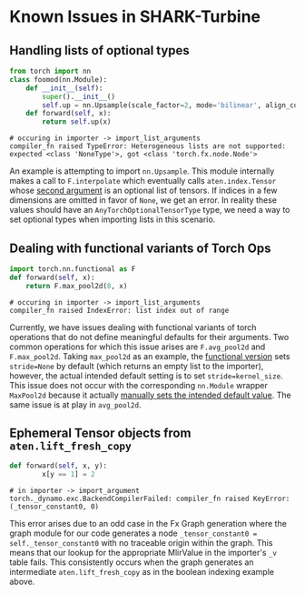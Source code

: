 # Known Issues in SHARK-Turbine

## Handling lists of optional types
```py
from torch import nn
class foomod(nn.Module):
    def __init__(self):
        super().__init__()
        self.up = nn.Upsample(scale_factor=2, mode='bilinear', align_corners=True)
    def forward(self, x):
        return self.up(x)
```
```
# occuring in importer -> import_list_arguments
compiler_fn raised TypeError: Heterogeneous lists are not supported: expected <class 'NoneType'>, got <class 'torch.fx.node.Node'>
```
An example is attempting to import `nn.Upsample`. This module internally makes a call to `F.interpolate` which eventually 
calls `aten.index.Tensor` whose [second argument](https://github.com/llvm/torch-mlir/blob/50f5b658b6dc50f664d78c89c403149b064fb59b/include/torch-mlir/Dialect/Torch/IR/GeneratedTorchOps.td#L7389C46-L7389C46) is an
optional list of tensors. If indices in a few dimensions are omitted in favor of `None`, we get an error. In reality these values
should have an `AnyTorchOptionalTensorType` type, we need a way to set optional types when importing lists in this scenario.


## Dealing with functional variants of Torch Ops

```py
import torch.nn.functional as F
def forward(self, x):
    return F.max_pool2d(8, x)
```
```
# occuring in importer -> import_list_arguments
compiler_fn raised IndexError: list index out of range
```

Currently, we have issues dealing with functional variants of
torch operations that do not define meaningful defaults for their arguments.
Two common operations for which this issue arises are `F.avg_pool2d` and `F.max_pool2d`.
Taking `max_pool2d` as an example, the [functional version](https://pytorch.org/docs/stable/generated/torch.nn.functional.max_pool2d.html) sets `stride=None` by default (which returns an empty list to the importer), 
however, the actual intended default setting is to set `stride=kernel_size`. This issue does not occur with the corresponding `nn.Module` wrapper `MaxPool2d` because
it actually [manually sets the intended default value](https://pytorch.org/docs/stable/_modules/torch/nn/modules/pooling.html#_MaxPoolNd). The same issue is at play in `avg_pool2d`.


## Ephemeral Tensor objects from `aten.lift_fresh_copy`
```py
def forward(self, x, y):
        x[y == 1] = 2
```
```
# in importer -> import_argument
torch._dynamo.exc.BackendCompilerFailed: compiler_fn raised KeyError: (_tensor_constant0, 0)
```
This error arises due to an odd case in the Fx Graph generation where the
graph module for our code generates a node `_tensor_constant0 = self._tensor_constant0` with no traceable origin within 
the graph. This means that our lookup for the appropriate MlirValue in the importer's `_v` table fails. This consistently 
occurs when the graph generates an intermediate `aten.lift_fresh_copy` as in the boolean indexing example above.